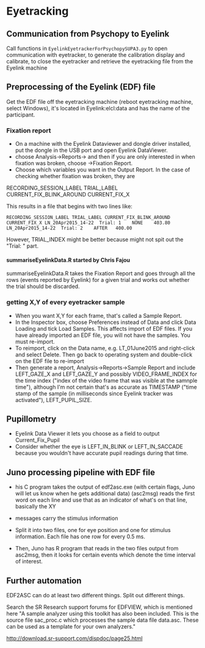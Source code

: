 Eyetracking
==============

## Communication from Psychopy to Eyelink

Call functions in `EyelinkEyetrackerForPsychopySUPA3.py` to open communication with eyetracker, to generate the calibration display and calibrate, to close the eyetracker and retrieve the eyetracking file from the Eyelink machine

## Preprocessing of the Eyelink (EDF) file

Get the EDF file off the eyetracking machine (reboot eyetracking machine, select Windows), it's located in Eyelink:elcl:data and has the name of the participant.

### Fixation report

- On a machine with the Eyelink Dataviewer and dongle driver installed, put the dongle in the USB port and open Eyelink DataViewer.
- choose Analysis->Reports-> and then if you are only interested in when fixation was broken, choose ->Fixation Report.
- Choose which variables you want in the Output Report. In the case of checking whether fixation was broken, they are

RECORDING_SESSION_LABEL 	TRIAL_LABEL	CURRENT_FIX_BLINK_AROUND	CURRENT_FIX_X

This results in a file that begins with two lines like:

`
RECORDING_SESSION_LABEL	TRIAL_LABEL	CURRENT_FIX_BLINK_AROUND	CURRENT_FIX_X
LN_20Apr2015_14-22	Trial: 1	NONE	403.80
LN_20Apr2015_14-22	Trial: 2	AFTER	400.00
`

However, TRIAL_INDEX might be better because might not spit out the "Trial: " part.

#### summariseEyelinkData.R started by Chris Fajou
summariseEyelinkData.R takes the Fixation Report and goes through all the rows (events reported by Eyelink) for a given trial and works out whether the trial should be discarded.
	
### getting X,Y of every eyetracker sample
- When you want X,Y for each frame, that's called a Sample Report. 
- In the Inspector box, choose Preferences instead of Data and click Data Loading and tick Load Samples. This affects import of EDF files. If you have already imported an EDF file, you will not have the samples. You must re-import.
- To reimport, click on the Data name, e.g. LT_01June2015 and right-click and select Delete. Then go back to operating system and double-click on the EDF file to re-import
- Then generate a report, Analysis->Reports->Sample Report and include LEFT_GAZE_X and LEFT_GAZE_Y and possibly VIDEO_FRAME_INDEX for the time index ("index of the video frame that was visible at the samnple time"), although I'm not certain that's as accurate as TIMESTAMP ("time stamp of the sample (in milliseconds since Eyelink tracker was activated"), LEFT_PUPIL_SIZE.

## Pupillometry

- Eyelink Data Viewer it lets you choose as a field to output Current_Fix_Pupil
- Consider whether the eye is LEFT_IN_BLINK or LEFT_IN_SACCADE because you wouldn't have accurate pupil readings during that time.

## Juno processing pipeline with EDF file
- his C program takes the output of edf2asc.exe (with certain flags, Juno will let us know when he gets additional data)
 (asc2msg) reads the first word on each line and use that as an indicator of what's on that line, basically the XY
- messages carry the stimulus information
- Split it into two files, one for eye position and one for stimulus information. Each file has one row for every 0.5 ms.

- Then, Juno has R program that reads in the two files output from asc2msg, then it looks for certain events which denote the time interval of interest.

## Further automation

EDF2ASC can do at least two different things. Split out different things.

Search the SR Research support forums for EDFVIEW, which is mentioned here 
"A sample analyzer using this toolkit has also been included. This is the source file sac_proc.c which processes the sample data file data.asc. These can be used as a template for your own analyzers."


http://download.sr-support.com/dispdoc/page25.html